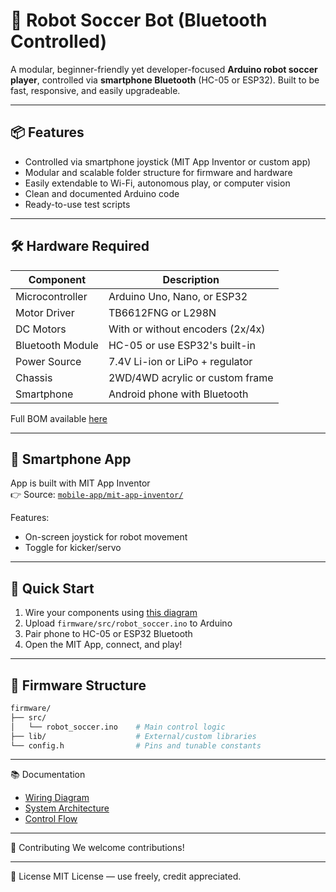 # 🤖 Robot Soccer Bot (Bluetooth Controlled)

A modular, beginner-friendly yet developer-focused **Arduino robot soccer player**, controlled via **smartphone Bluetooth** (HC-05 or ESP32). Built to be fast, responsive, and easily upgradeable.

---

## 📦 Features

- Controlled via smartphone joystick (MIT App Inventor or custom app)
- Modular and scalable folder structure for firmware and hardware
- Easily extendable to Wi-Fi, autonomous play, or computer vision
- Clean and documented Arduino code
- Ready-to-use test scripts

---

## 🛠️ Hardware Required

| Component          | Description                         |
|--------------------|-------------------------------------|
| Microcontroller    | Arduino Uno, Nano, or ESP32         |
| Motor Driver       | TB6612FNG or L298N                  |
| DC Motors          | With or without encoders (2x/4x)    |
| Bluetooth Module   | HC-05 or use ESP32's built-in       |
| Power Source       | 7.4V Li-ion or LiPo + regulator     |
| Chassis            | 2WD/4WD acrylic or custom frame     |
| Smartphone         | Android phone with Bluetooth        |

Full BOM available [here](hardware/bill-of-materials.md)

---

## 📲 Smartphone App

App is built with MIT App Inventor  
👉 Source: [`mobile-app/mit-app-inventor/`](mobile-app/mit-app-inventor/)

Features:
- On-screen joystick for robot movement
- Toggle for kicker/servo

---

## 🚀 Quick Start

1. Wire your components using [this diagram](docs/wiring-diagram.png)
2. Upload `firmware/src/robot_soccer.ino` to Arduino
3. Pair phone to HC-05 or ESP32 Bluetooth
4. Open the MIT App, connect, and play!

---

## 🔧 Firmware Structure

```bash
firmware/
├── src/
│   └── robot_soccer.ino    # Main control logic
├── lib/                    # External/custom libraries
└── config.h                # Pins and tunable constants
```

---

📚 Documentation
- [Wiring Diagram]()
- [System Architecture]()
- [Control Flow]()

---

🤝 Contributing
We welcome contributions!

---

📜 License
MIT License — use freely, credit appreciated.
